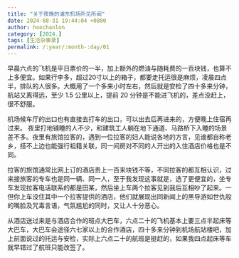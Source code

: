 ```yaml
---
title: "关于夜晚的浦东机场所见所闻"
date: 2024-08-31 19:44:04 +0800
author: hoochanlon
category: [2024.]
tags: [生活杂事录]
permalink: /:year/:month-:day/01
---
```


早晨六点的飞机是平日票价的一半，加上额外的燃油与随耗费的一百块钱，也算不上多便宜。如果行李多，超过20寸以上的箱子，都要走托运很是麻烦，凌晨四点半，排队的人很多。大概用了一个多来小时左右，然后就是安检了四十多来分钟，航站又离得远，至少 1.5 公里以上，提前 20 分钟是不能进飞机的，差点没赶上，很不舒服。<!-- more -->

机场候车厅的出口也有直接去打车的出口，可以出去后再进来的，方便晚上住宿再过来。 夜里打地铺睡的人不少，和建筑工人躺在地下通道、马路桥下入睡的场景差不多。夜里有旅馆拉客的，遇到一位拉客的妇人能说各地的方言，见谁都自称老乡，搭不上边也能强行祖籍关联，同一间房对不同的人开出的入住酒店价格也是不同。

拉客的旅馆通常比网上订的酒店贵上一百来块钱不等，不同拉客的都互相认识，过来接旅客的专车也是同一辆、同一人，至于我发现这事就是，选了更便宜的，坐专车发现拉客电话联系的都是田某，然后坐上车两个拉客见到我后互相吵了起来。一但你上车没住其中一个拉客提供的酒店，他们就展现出同新闻上的黑导游如世仇般的嘴脸及咒毒言语，气氛尴尬的同时，又让人十分恶心。

从酒店送过来是与酒店合作的班点大巴车，六点二十的飞机基本上要三点半起床等大巴车，大巴车会途径六七家以上的合作酒店，四十多来分钟到机场航站楼吧，加上前面说过的托运与安检，实际上六点二十的航班是挺赶的，如果我四点起床等车就早错过了航班只能改签了。



